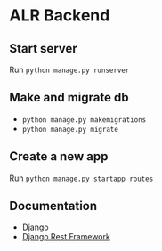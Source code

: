 # ALR Backend

## Start server
Run `python manage.py runserver`  

## Make and migrate db
* `python manage.py makemigrations`
* `python manage.py migrate`

## Create a new app
Run `python manage.py startapp routes`  

## Documentation
* [Django](https://www.djangoproject.com/)
* [Django Rest Framework](https://www.django-rest-framework.org/#)
